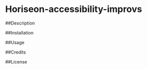 # Horiseon-accessibility-improvs

##Description 



##Installation 




##Usage 


##Credits 


##License 



